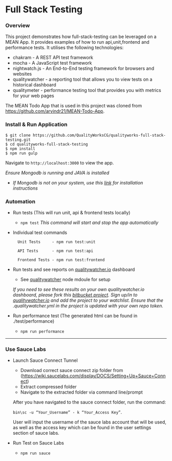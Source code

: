 Full Stack Testing
=============
### Overview

This project demonstrates how full-stack-testing can be leveraged on a MEAN App. 
It provides examples of how to run api,unit,frontend and performance tests. 
It utilises the following technologies:

* chakram - A REST API test framework
* mocha - A JavaScript test framework
* nightwatch.js - An End-to-End testing framework for browsers and websites 
* qualitywatcher - a reporting tool that allows you to view tests on a historical dashboard
* qualitymeter - performance testing tool that provides you with metrics for your web pages

The MEAN Todo App that is used in this project was cloned from https://github.com/arvindr21/MEAN-Todo-App.

### Install & Run Application
```
$ git clone https://github.com/QualityWorksCG/qualityworks-full-stack-testing.git
$ cd qualityworks-full-stack-testing
$ npm install
$ npm run gulp
```
Navigate to `http://localhost:3000` to view the app.

_*Ensure Mongodb is running and JAVA is installed*_
   * _If Mongodb is not on your system, use this [link](https://docs.mongodb.com/manual/administration/install-community/) for installation instructions_

### Automation

* Run tests (This will run unit, api & frontend tests locally)
    * `npm test` _This command will start and stop the app automatically_

* Individual test commands

        Unit Tests     - npm run test:unit

        API Tests      - npm run test:api

        Frontend Tests - npm run test:frontend

* Run tests and see reports on [qualitywatcher.io](http://qualitywatcher.io/) dashboard
    * See [qualitywatcher](https://github.com/QualityWorksCG/qualitywatcher) node mdoule for setup

    _If you need to see these results on your own qualitywatcher.io dashboard, 
    please fork this 
    [bitbucket project](https://bitbucket.org/QualityWorks-CG/qualityworks-full-stack-testing). 
    Sign up/in to [qualitywatcher.io](http://qualitywatcher.io/) and add 
    the project to your watchlist. Ensure that the *.qualitywatcher.yml* in the project is updated with your own
    repo token._

* Run performance test (The generated html can be found in ./test/performance)
    * `npm run performance`
    
 ___
### Use Sauce Labs
* Launch Sauce Connect Tunnel
    *	Download correct sauce connect zip folder from (https://wiki.saucelabs.com/display/DOCS/Setting+Up+Sauce+Connect)
    *	Extract compressed folder
    *	Navigate to the extracted folder via command line/prompt

    After you have navigated to the sauce connect folder, run the command:
    
    `bin\sc -u “Your_Username” - k “Your_Access Key”`. 
    
    User will input the username of the sauce labs account that will be used, as well as the access key which can be found in the user settings section of sauce labs.

* Run Test on Sauce Labs
    * `npm run sauce`
